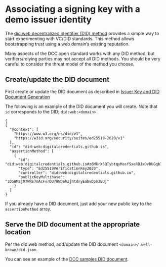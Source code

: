 # Associating a signing key with a demo issuer identity

The [did:web decentralized identifier (DID) method](https://w3c-ccg.github.io/did-method-web/) provides a simple way to start experimenting with VC/DID standards. This method allows bootstrapping trust using a web domain’s existing reputation.

Many aspects of the DCC open standard works with any DID method, but verifiers/relying parties may not accept all DID methods. You should be very careful to consider the threat model of the method you choose.


## Create/update the DID document

First create or update the DID document as described in [Issuer Key and DID Document Generation](issuer_key_generation.md)

The following is an example of the DID document you will create. Note that `id` corresponds to the DID; `did:web:<domain>`
```
{
{
  "@context": [
    "https://www.w3.org/ns/did/v1",
    "https://w3id.org/security/suites/ed25519-2020/v1"
  ],
  "id": "did:web:digitalcredentials.github.io",
  "assertionMethod": [
    {
      "id": "did:web:digitalcredentials.github.io#z6MkrXSQTybtqyMasfSxeRBJxDvDUGqb7mt9fFVXkVn6xTG7",
      "type": "Ed25519VerificationKey2020",
      "controller": "did:web:digitalcredentials.github.io",
      "publicKeyMultibase": "zD5BMsjMTWRs7mAcFxrDU78NDehZjhtdnyEabvDp63EUj"
    }
  ]
}
```

If you already have a DID document, just add your new public key to the `assertionMethod` array. 

## Serve the DID document at the appropriate location

Per the did:web method, add/update the DID document `<domain>/.well-known/did.json`.

You can see an example of the [DCC samples DID document](https://digitalcredentials.github.io/samples/.well-known/did.json).

